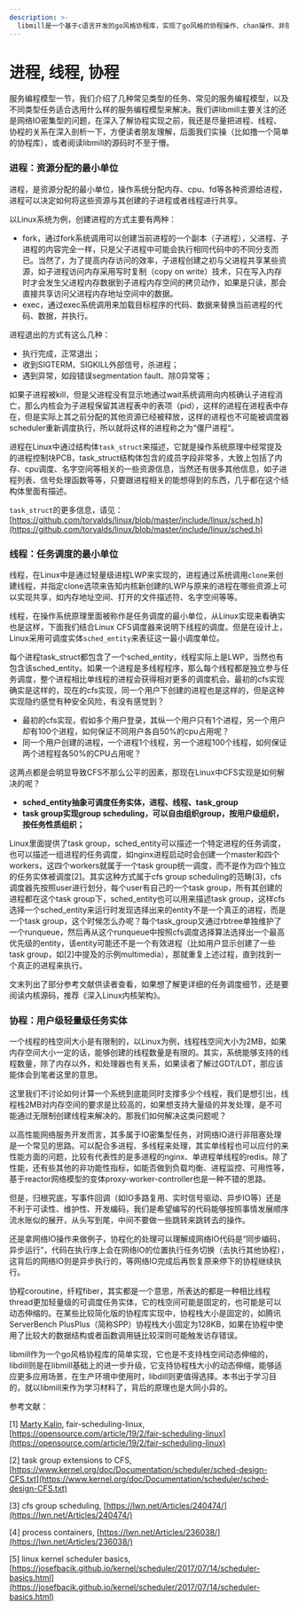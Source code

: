 ```yaml
---
description: >-
  libmill是一个基于c语言开发的go风格协程库，实现了go风格的协程操作、chan操作、非阻塞的网络io操作等等，是一个不错的linux平台下c风格协程库实现。如果你想从0到1的快速了解如何开发一个协程库，libmill将是一个非常不错的案例；如果你想更深入地了解go，libmill里面也借鉴了go的一些设计思想；或者你想在生产环境中使用，开发者也提供了一个更健壮的版本libdill。
---
```


# 进程, 线程, 协程

服务编程模型一节，我们介绍了几种常见类型的任务、常见的服务编程模型，以及不同类型任务适合选用什么样的服务编程模型来解决。我们讲libmill主要关注的还是网络IO密集型的问题，在深入了解协程实现之前，我还是尽量把进程、线程、协程的关系在深入剖析一下，方便读者朋友理解，后面我们实操（比如撸一个简单的协程库），或者阅读libmill的源码时不至于懵。

### 进程：资源分配的最小单位

进程，是资源分配的最小单位，操作系统分配内存、cpu、fd等各种资源给进程，进程可以决定如何将这些资源与其创建的子进程或者线程进行共享。

以Linux系统为例，创建进程的方式主要有两种：

* fork，通过fork系统调用可以创建当前进程的一个副本（子进程），父进程、子进程的内容完全一样，只是父子进程中可能会执行相同代码中的不同分支而已。当然了，为了提高内存访问的效率，子进程创建之初与父进程共享某些资源，如子进程访问内存采用写时复制（copy on write）技术，只在写入内存时才会发生父进程内存数据到子进程内存空间的拷贝动作，如果是只读，那会直接共享访问父进程内存地址空间中的数据。
* exec，通过exec系统调用来加载目标程序的代码、数据来替换当前进程的代码、数据，并执行。

进程退出的方式有这么几种：

* 执行完成，正常退出；
* 收到SIGTERM、SIGKILL外部信号，杀进程；
* 遇到异常，如段错误segmentation fault、除0异常等；

如果子进程被kill，但是父进程没有显示地通过wait系统调用向内核确认子进程消亡，那么内核会为子进程保留其进程表中的表项（pid），这样的进程在进程表中存在，但是实际上其之前分配的其他资源已经被释放，这样的进程也不可能被调度器scheduler重新调度执行，所以就将这样的进程称之为“僵尸进程“。

进程在Linux中通过结构体`task_struct`来描述，它就是操作系统原理中经常提及的进程控制块PCB，task\_struct结构体包含的成员字段非常多，大致上包括了内存、cpu调度、名字空间等相关的一些资源信息，当然还有很多其他信息，如子进程列表、信号处理函数等等，只要跟进程相关的能想得到的东西，几乎都在这个结构体里面有描述。

`task_struct`的更多信息，请见：[https://github.com/torvalds/linux/blob/master/include/linux/sched.h](https://github.com/torvalds/linux/blob/master/include/linux/sched.h)

### 线程：任务调度的最小单位

线程，在Linux中是通过轻量级进程LWP来实现的，进程通过系统调用`clone`来创建线程，并指定clone选项来告知内核新创建的LWP与原来的进程在哪些资源上可以实现共享，如内存地址空间、打开的文件描述符、名字空间等等。

线程，在操作系统原理里面被称作是任务调度的最小单位，从Linux实现来看确实也是这样，下面我们结合Linux CFS调度器来说明下线程的调度。但是在设计上，Linux采用可调度实体`sched_entity`来表征这一最小调度单位。

每个进程task\_struct都包含了一个sched\_entity，线程实际上是LWP，当然也有包含该sched\_entity。如果一个进程是多线程程序，那么每个线程都是独立参与任务调度，整个进程相比单线程的进程会获得相对更多的调度机会。最初的cfs实现确实是这样的，现在的cfs实现，同一个用户下创建的进程也是这样的，但是这种实现隐约感觉有种安全风险，有没有感觉到？

* 最初的cfs实现，假如多个用户登录，其纵一个用户只有1个进程，另一个用户却有100个进程，如何保证不同用户各自50%的cpu占用呢？
* 同一个用户创建的进程，一个进程1个线程，另一个进程100个线程，如何保证两个进程程各50%的CPU占用呢？

这两点都是会明显导致CFS不那么公平的因素，那现在Linux中CFS实现是如何解决的呢？

* **sched\_entity抽象可调度任务实体，进程、线程、task\_group**
* **task group实现group scheduling，可以自由组织group，按用户级组织，按任务性质组织；**

Linux里面提供了task group，sched\_entity可以描述一个特定进程的任务调度，也可以描述一组进程的任务调度，如nginx进程启动时会创建一个master和四个workers，这四个workers就属于一个task group统一调度，而不是作为四个独立的任务实体被调度\[2\]。其实这种方式属于cfs group scheduling的范畴\[3\]，cfs调度器先按照user进行划分，每个user有自己的一个task group，所有其创建的进程都在这个task group下，sched\_entity也可以用来描述task group，这样cfs选择一个sched\_entity来运行时发现选择出来的entity不是一个真正的进程，而是一个task group，这个时候怎么办呢？每个task\_group又通过rbtree单独维护了一个runqueue，然后再从这个runqueue中按照cfs调度选择算法选择出一个最高优先级的entity，该entity可能还不是一个有效进程（比如用户显示创建了一些task group，如\[2\]中提及的示例multimedia），那就重复上述过程，直到找到一个真正的进程来执行。

文末列出了部分参考文献供读者查看，如果想了解更详细的任务调度细节，还是要阅读内核源码，推荐《深入Linux内核架构》。

### 协程：用户级轻量级任务实体

一个线程的栈空间大小是有限制的，以Linux为例，线程栈空间大小为2MB，如果内存空间大小一定的话，能够创建的线程数量是有限的。其实，系统能够支持的线程数量，除了内存以外，和处理器也有关系，如果读者了解过GDT/LDT，那应该能体会到笔者这里的意思。

这里我们不讨论如何计算一个系统到底能同时支撑多少个线程，我们是想引出，线程栈2MB对内存空间的要求是比较高的，如果想支持大量级的并发处理，是不可能通过无限制创建线程来解决的。那我们如何解决这类问题呢？

以高性能网络服务开发而言，其多属于IO密集型任务，对网络IO进行非阻塞处理是一个常见的思路。可以配合多进程、多线程来处理，其实单线程也可以应付的来性能方面的问题，比较有代表性的是多进程的nginx、单进程单线程的redis。除了性能，还有些其他的非功能性指标，如能否做到负载均衡、进程监控、可用性等，基于reactor网络模型的变体proxy-worker-controller也是一种不错的思路。

但是，归根究底，写事件回调（如IO多路复用、实时信号驱动、异步IO等）还是不利于可读性、维护性、开发编码，我们是希望编写的代码能够按照事情发展顺序流水账似的展开，从头写到尾，中间不要做一些跳转来跳转去的操作。

还是拿网络IO操作来做例子，协程化的处理可以理解成网络IO代码是“同步编码，异步运行”，代码在执行序上会在网络IO的位置执行任务切换（去执行其他协程），这背后的网络IO则是异步执行的，等网络IO完成后再恢复原来停下的协程继续执行。

协程coroutine，纤程fiber，其实都是一个意思，所表达的都是一种相比线程thread更加轻量级的可调度任务实体，它的栈空间可能是固定的，也可能是可以动态伸缩的。在某些比较简化版的协程库实现中，协程栈大小是固定的，如腾讯ServerBench PlusPlus（简称SPP）协程栈大小固定为128KB，如果在协程中使用了比较大的数据结构或者函数调用链比较深则可能触发访存错误。

libmill作为一个go风格协程库的简单实现，它也是不支持栈空间动态伸缩的，libdill则是在libmill基础上的进一步升级，它支持协程栈大小的动态伸缩，能够适应更多应用场景，在生产环境中使用时，libdill则更值得选择。本书出于学习目的，就以libmill来作为学习材料了，背后的原理也是大同小异的。



参考文献：

\[1\] [Marty Kalin](https://opensource.com/users/mkalindepauledu), fair-scheduling-linux, [https://opensource.com/article/19/2/fair-scheduling-linux](https://opensource.com/article/19/2/fair-scheduling-linux)

\[2\] task group extensions to CFS, [https://www.kernel.org/doc/Documentation/scheduler/sched-design-CFS.txt](https://www.kernel.org/doc/Documentation/scheduler/sched-design-CFS.txt)

\[3\] cfs group scheduling, [https://lwn.net/Articles/240474/](https://lwn.net/Articles/240474/)

\[4\] process containers, [https://lwn.net/Articles/236038/](https://lwn.net/Articles/236038/)

\[5\] linux kernel scheduler basics, [https://josefbacik.github.io/kernel/scheduler/2017/07/14/scheduler-basics.html](https://josefbacik.github.io/kernel/scheduler/2017/07/14/scheduler-basics.html)



